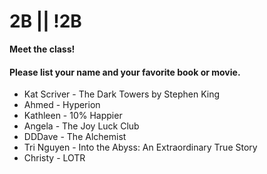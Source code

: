 # 2B || !2B

**Meet the class!**

#### Please list your name and your favorite book or movie.
- Kat Scriver - The Dark Towers by Stephen King
- Ahmed - Hyperion
- Kathleen - 10% Happier
- Angela - The Joy Luck Club
- DDDave - The Alchemist
- Tri Nguyen - Into the Abyss: An Extraordinary True Story
- Christy - LOTR